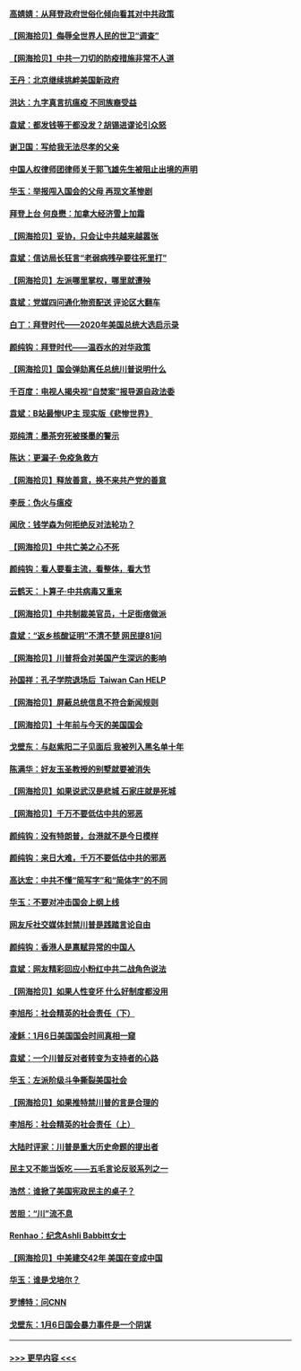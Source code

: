 #### [高婧婧：从拜登政府世俗化倾向看其对中共政策](../pages/nsc993/n12730028.md?t=02040151) 
#### [【网海拾贝】侮辱全世界人民的世卫“调查”](../pages/nsc993/n12727884.md?t=02040151) 
#### [【网海拾贝】中共一刀切的防疫措施非常不人道](../pages/nsc993/n12724879.md?t=02040151) 
#### [王丹：北京继续挑衅美国新政府](../pages/nsc993/n12722456.md?t=02040151) 
#### [洪达：九字真言抗瘟疫 不同族裔受益](../pages/nsc993/n12722448.md?t=02040151) 
#### [袁斌：都发钱等于都没发？胡锡进谬论引众怒](../pages/nsc993/n12722393.md?t=02040151) 
#### [谢卫国：写给我无法尽孝的父亲](../pages/nsc993/n12720325.md?t=02040151) 
#### [中国人权律师团律师关于郭飞雄先生被阻止出境的声明](../pages/nsc993/n12720203.md?t=02040151) 
#### [华玉：举报闯入国会的父母 再现文革惨剧](../pages/nsc993/n12719070.md?t=02040151) 
#### [拜登上台 何良懋：加拿大经济雪上加霜](../pages/nsc993/n12718943.md?t=02040151) 
#### [【网海拾贝】妥协，只会让中共越来越嚣张](../pages/nsc993/n12717392.md?t=02040151) 
#### [袁斌：信访局长狂言“老弱病残孕要往死里打”](../pages/nsc993/n12717343.md?t=02040151) 
#### [【网海拾贝】左派哪里掌权，哪里就遭殃](../pages/nsc993/n12715009.md?t=02040151) 
#### [袁斌：党媒四问通化物资配送 评论区大翻车](../pages/nsc993/n12714950.md?t=02040151) 
#### [白丁：拜登时代——2020年美国总统大选启示录](../pages/nsc993/n12714920.md?t=02040151) 
#### [颜纯钩：拜登时代——温吞水的对华政策](../pages/nsc993/n12713245.md?t=02040151) 
#### [【网海拾贝】国会弹劾离任总统川普说明什么](../pages/nsc993/n12712816.md?t=02040151) 
#### [千百度：电视人揭央视“自焚案”报导源自政法委](../pages/nsc993/n12709760.md?t=02040151) 
#### [袁斌：B站最惨UP主 现实版《悲惨世界》](../pages/nsc993/n12709686.md?t=02040151) 
#### [郑纯清：墨茶穷死被搽墨的警示](../pages/nsc993/n12709262.md?t=02040151) 
#### [陈达：更漏子·免疫急救方](../pages/nsc993/n12709244.md?t=02040151) 
#### [【网海拾贝】释放善意，换不来共产党的善意](../pages/nsc993/n12708361.md?t=02040151) 
#### [李辰：伪火与瘟疫](../pages/nsc993/n12707981.md?t=02040151) 
#### [闻欣：钱学森为何拒绝反对法轮功？](../pages/nsc993/n12707407.md?t=02040151) 
#### [【网海拾贝】中共亡美之心不死](../pages/nsc993/n12707621.md?t=02040151) 
#### [颜纯钩：看人要看主流，看整体，看大节](../pages/nsc993/n12707536.md?t=02040151) 
#### [云鹤天：卜算子‧中共病毒又重来](../pages/nsc993/n12707408.md?t=02040151) 
#### [【网海拾贝】中共制裁美官员，十足街痞做派](../pages/nsc993/n12705115.md?t=02040151) 
#### [袁斌：“返乡核酸证明”不清不楚 网民提81问](../pages/nsc993/n12704982.md?t=02040151) 
#### [【网海拾贝】川普将会对美国产生深远的影响](../pages/nsc993/n12703045.md?t=02040151) 
#### [孙国祥：孔子学院退场后  Taiwan Can HELP](../pages/nsc993/n12702430.md?t=02040151) 
#### [【网海拾贝】屏蔽总统信息不符合新闻规则](../pages/nsc993/n12699998.md?t=02040151) 
#### [【网海拾贝】十年前与今天的美国国会](../pages/nsc993/n12696993.md?t=02040151) 
#### [戈壁东：与赵紫阳二子见面后 我被列入黑名单十年](../pages/nsc993/n12696215.md?t=02040151) 
#### [陈满华：好友玉圣教授的别墅就要被消失](../pages/nsc993/n12695411.md?t=02040151) 
#### [【网海拾贝】如果说武汉是悲城 石家庄就是死城](../pages/nsc993/n12694589.md?t=02040151) 
#### [【网海拾贝】千万不要低估中共的邪恶](../pages/nsc993/n12692771.md?t=02040151) 
#### [颜纯钩：没有特朗普，台港就不是今日模样](../pages/nsc993/n12692678.md?t=02040151) 
#### [颜纯钩：来日大难，千万不要低估中共的邪恶](../pages/nsc993/n12692080.md?t=02040151) 
#### [高达宏：中共不懂“简写字”和“简体字”的不同](../pages/nsc993/n12692068.md?t=02040151) 
#### [华玉：不要对冲击国会上纲上线](../pages/nsc993/n12689948.md?t=02040151) 
#### [网友斥社交媒体封禁川普是践踏言论自由](../pages/nsc993/n12687482.md?t=02040151) 
#### [颜纯钩：香港人是禀赋异常的中国人](../pages/nsc993/n12685142.md?t=02040151) 
#### [袁斌：网友精彩回应小粉红中共二战角色说法](../pages/nsc993/n12684994.md?t=02040151) 
#### [【网海拾贝】如果人性变坏 什么好制度都没用](../pages/nsc993/n12683000.md?t=02040151) 
#### [李旭彤：社会精英的社会责任（下）](../pages/nsc993/n12680604.md?t=02040151) 
#### [凌稣：1月6日美国国会时间真相一窥](../pages/nsc993/n12682780.md?t=02040151) 
#### [袁斌：一个川普反对者转变为支持者的心路](../pages/nsc993/n12682700.md?t=02040151) 
#### [华玉：左派阶级斗争撕裂美国社会](../pages/nsc993/n12681226.md?t=02040151) 
#### [【网海拾贝】如果推特禁川普的言是合理的](../pages/nsc993/n12681232.md?t=02040151) 
#### [李旭彤：社会精英的社会责任（上）](../pages/nsc993/n12680501.md?t=02040151) 
#### [大陆时评家：川普是重大历史命题的提出者](../pages/nsc993/n12679904.md?t=02040151) 
#### [民主又不能当饭吃 ——五毛言论反驳系列之一](../pages/nsc993/n12679877.md?t=02040151) 
#### [浩然：谁掀了美国宪政民主的桌子？](../pages/nsc993/n12679850.md?t=02040151) 
#### [苦胆：“川”流不息](../pages/nsc993/n12678388.md?t=02040151) 
#### [Renhao：纪念Ashli Babbitt女士](../pages/nsc993/n12678359.md?t=02040151) 
#### [【网海拾贝】中美建交42年 美国在变成中国](../pages/nsc993/n12678324.md?t=02040151) 
#### [华玉：谁是戈培尔？](../pages/nsc993/n12677515.md?t=02040151) 
#### [罗博特：问CNN](../pages/nsc993/n12677172.md?t=02040151) 
#### [戈壁东：1月6日国会暴力事件是一个阴谋](../pages/nsc993/n12674639.md?t=02040151) 

----
#### [ >>> 更早内容 <<< ](../indexes/nsc993-earlier.md)
